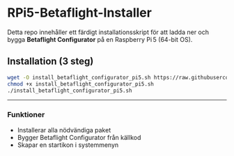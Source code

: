 # RPi5-Betaflight-Installer

Detta repo innehåller ett färdigt installationsskript för att ladda ner och bygga **Betaflight Configurator** på en Raspberry Pi 5 (64-bit OS).

## Installation (3 steg)

```bash
wget -O install_betaflight_configurator_pi5.sh https://raw.githubusercontent.com/AirBlender2000/RPi5-Betaflight-Installer/main/install_betaflight_configurator_pi5.sh
chmod +x install_betaflight_configurator_pi5.sh
./install_betaflight_configurator_pi5.sh
```

---

### Funktioner
- Installerar alla nödvändiga paket
- Bygger Betaflight Configurator från källkod
- Skapar en startikon i systemmenyn
